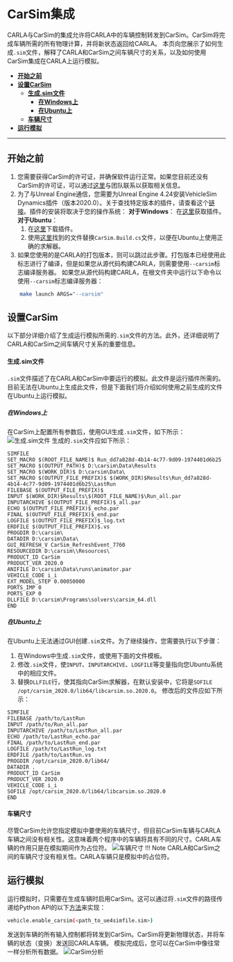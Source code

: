 # CarSim集成
CARLA与CarSim的集成允许将CARLA中的车辆控制转发到CarSim。CarSim将完成车辆所需的所有物理计算，并将新状态返回给CARLA。
本页向您展示了如何生成`.sim`文件，解释了CARLA和CarSim之间车辆尺寸的关系，以及如何使用CarSim集成在CARLA上运行模拟。
*   [__开始之前__](#before-you-begin)  
*   [__设置CarSim__](#set-up-carsim)  
    *   [__生成.sim文件__](#generate-the-sim-file)  
        * [__在Windows上__](#on-windows)
        * [__在Ubuntu上__](#on-ubuntu)
    *   [__车辆尺寸__](#vehicle-sizes)  
*   [__运行模拟__](#run-the-simulation)  
---
## 开始之前
1. 您需要获得CarSim的许可证，并确保软件运行正常。如果您目前还没有CarSim的许可证，可以通过[这里](https://www.carsim.com/forms/additional_information.php)与团队联系以获取相关信息。
2. 为了与Unreal Engine通信，您需要为Unreal Engine 4.24安装VehicleSim Dynamics插件（版本2020.0）。关于查找特定版本的插件，请查看这个[链接](https://www.carsim.com/products/supporting/unreal/index.php)。插件的安装将取决于您的操作系统：
    __对于Windows__：
    在[这里](https://www.unrealengine.com/marketplace/en-US/product/carsim-vehicle-dynamics)获取插件。
    __对于Ubuntu__：
    1. 在[这里](https://www.carsim.com/users/unreal_plugin/unreal_plugin_2020_0.php)下载插件。
    2. 使用[这里](https://carla-releases.s3.eu-west-3.amazonaws.com/Backup/CarSim.Build.cs)找到的文件替换`CarSim.Build.cs`文件，以便在Ubuntu上使用正确的求解器。
3. 如果您使用的是CARLA的打包版本，则可以跳过此步骤。打包版本已经使用此标志进行了编译，但是如果您从源代码构建CARLA，则需要使用`--carsim`标志编译服务器。
    如果您从源代码构建CARLA，在根文件夹中运行以下命令以使用`--carsim`标志编译服务器：
```sh
    make launch ARGS="--carsim"
```
## 设置CarSim
以下部分详细介绍了生成运行模拟所需的`.sim`文件的方法。此外，还详细说明了CARLA和CarSim之间车辆尺寸关系的重要信息。
#### 生成.sim文件
`.sim`文件描述了在CARLA和CarSim中要运行的模拟。此文件是运行插件所需的。目前无法在Ubuntu上生成此文件，但是下面我们将介绍如何使用之前生成的文件在Ubuntu上运行模拟。
##### 在Windows上
在CarSim上配置所有参数后，使用GUI生成`.sim`文件，如下所示：
![生成.sim文件](img/carsim_generate.jpg)
生成的`.sim`文件应如下所示：
```
SIMFILE
SET_MACRO $(ROOT_FILE_NAME)$ Run_dd7a828d-4b14-4c77-9d09-1974401d6b25
SET_MACRO $(OUTPUT_PATH)$ D:\carsim\Data\Results
SET_MACRO $(WORK_DIR)$ D:\carsim\Data\
SET_MACRO $(OUTPUT_FILE_PREFIX)$ $(WORK_DIR)$Results\Run_dd7a828d-4b14-4c77-9d09-1974401d6b25\LastRun
FILEBASE $(OUTPUT_FILE_PREFIX)$
INPUT $(WORK_DIR)$Results\$(ROOT_FILE_NAME)$\Run_all.par
INPUTARCHIVE $(OUTPUT_FILE_PREFIX)$_all.par
ECHO $(OUTPUT_FILE_PREFIX)$_echo.par
FINAL $(OUTPUT_FILE_PREFIX)$_end.par
LOGFILE $(OUTPUT_FILE_PREFIX)$_log.txt
ERDFILE $(OUTPUT_FILE_PREFIX)$.vs
PROGDIR D:\carsim\
DATADIR D:\carsim\Data\
GUI_REFRESH_V CarSim_RefreshEvent_7760
RESOURCEDIR D:\carsim\\Resources\
PRODUCT_ID CarSim
PRODUCT_VER 2020.0
ANIFILE D:\carsim\Data\runs\animator.par
VEHICLE_CODE i_i
EXT_MODEL_STEP 0.00050000
PORTS_IMP 0
PORTS_EXP 0
DLLFILE D:\carsim\Programs\solvers\carsim_64.dll
END
```
##### 在Ubuntu上
在Ubuntu上无法通过GUI创建`.sim`文件。为了继续操作，您需要执行以下步骤：
1. 在Windows中生成`.sim`文件，或使用下面的文件模板。
2. 修改`.sim`文件，使`INPUT`、`INPUTARCHIVE`、`LOGFILE`等变量指向您Ubuntu系统中的相应文件。
3. 替换`DLLFILE`行，使其指向CarSim求解器，在默认安装中，它将是`SOFILE /opt/carsim_2020.0/lib64/libcarsim.so.2020.0`。
修改后的文件应如下所示：
```
SIMFILE
FILEBASE /path/to/LastRun
INPUT /path/to/Run_all.par
INPUTARCHIVE /path/to/LastRun_all.par
ECHO /path/to/LastRun_echo.par
FINAL /path/to/LastRun_end.par
LOGFILE /path/to/LastRun_log.txt
ERDFILE /path/to/LastRun.vs
PROGDIR /opt/carsim_2020.0/lib64/
DATADIR .
PRODUCT_ID CarSim
PRODUCT_VER 2020.0
VEHICLE_CODE i_i
SOFILE /opt/carsim_2020.0/lib64/libcarsim.so.2020.0
END
```
#### 车辆尺寸
尽管CarSim允许您指定模拟中要使用的车辆尺寸，但目前CarSim车辆与CARLA车辆之间没有相关性。这意味着两个程序中的车辆将具有不同的尺寸。CARLA车辆的作用只是在模拟期间作为占位符。
![车辆尺寸](img/carsim_vehicle_sizes.jpg)
!!! Note
    CARLA和CarSim之间的车辆尺寸没有相关性。CARLA车辆只是模拟中的占位符。
## 运行模拟
运行模拟时，只需要在生成车辆时启用CarSim。这可以通过将`.sim`文件的路径传递给Python API的以下[方法](https://carla.readthedocs.io/en/latest/python_api/#carla.Vehicle.enable_carsim)来实现：
```sh
vehicle.enable_carsim(<path_to_ue4simfile.sim>)
```
发送到车辆的所有输入控制都将转发到CarSim。CarSim将更新物理状态，并将车辆的状态（变换）发送回CARLA车辆。
模拟完成后，您可以在CarSim中像往常一样分析所有数据。
![CarSim分析](img/carsim_analysis.jpg)

